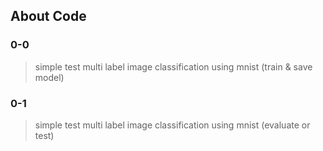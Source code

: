 ## About Code

### 0-0

 > simple test multi label image classification using mnist (train & save model)

### 0-1

 > simple test multi label image classification using mnist (evaluate or test)
 